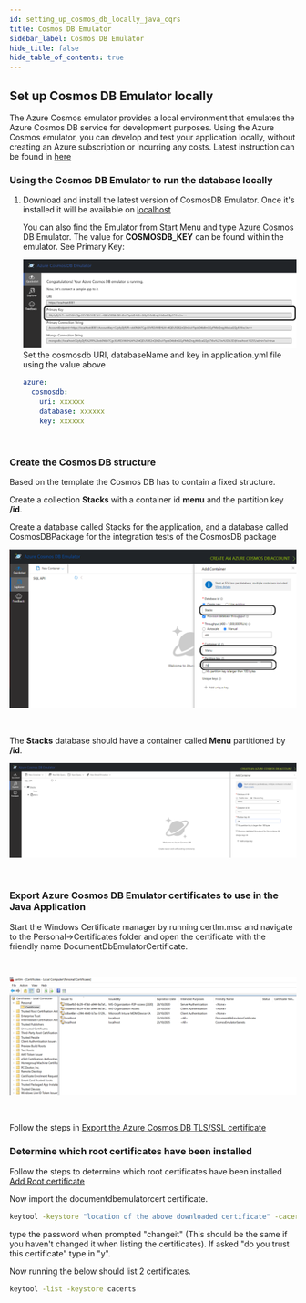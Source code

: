 ```yaml
---
id: setting_up_cosmos_db_locally_java_cqrs
title: Cosmos DB Emulator
sidebar_label: Cosmos DB Emulator
hide_title: false
hide_table_of_contents: true
---
```


## Set up Cosmos DB Emulator locally

The Azure Cosmos emulator provides a local environment that emulates the Azure Cosmos DB
service for development purposes. Using the Azure Cosmos emulator, you can develop and test
your application locally, without creating an Azure subscription or incurring any costs.
Latest instruction can be found in [here](https://docs.microsoft.com/en-us/azure/cosmos-db/local-emulator?tabs=cli%2Cssl-netstd21)

### Using the Cosmos DB Emulator to run the database locally

1. Download and install the latest version of CosmosDB Emulator. Once it's installed it will be
   available on [localhost](https://localhost:8081/_explorer/index.html)

   You can also find the Emulator from Start Menu and type Azure Cosmos DB Emulator.
   The value for **COSMOSDB_KEY** can be found within the emulator. See Primary Key:

   ![CosmosDB](/img/cosmosdb_emulator_3.png)
   Set the cosmosdb URI, databaseName and key in application.yml file using the value above

   ```yaml
   azure:
     cosmosdb:
       uri: xxxxxx
       database: xxxxxx
       key: xxxxxx
   ```

<br />

### Create the Cosmos DB structure

  Based on the template the Cosmos DB has to contain a fixed structure.

  Create a collection **Stacks** with a container id **menu** and the partition key **/id**.

  Create a database called Stacks for the application, and a database called CosmosDBPackage for the
  integration tests of the CosmosDB package

  ![CosmosDB](/img/cosmosdb_emulator_1.png)

<br />

  The **Stacks** database should have a container called **Menu** partitioned by **/id**.

  ![CosmosDB](/img/cosmosdb_emulator_2.png)

  <br />

### Export Azure Cosmos DB Emulator certificates to use in the Java Application

  Start the Windows Certificate manager by running certlm.msc and navigate to the Personal->Certificates folder and open the certificate with the friendly name DocumentDbEmulatorCertificate.

  <br />

  ![Certificates](/img/cosmosdb_emulator_certificate.png)

  <br />

  Follow the steps in [Export the Azure Cosmos DB TLS/SSL certificate](https://docs.microsoft.com/en-us/azure/cosmos-db/local-emulator-export-ssl-certificates#export-emulator-certificate)
  
### Determine which root certificates have been installed

   Follow the steps to determine which root certificates have been installed [Add Root certificate](https://docs.microsoft.com/en-us/azure/developer/java/sdk/java-sdk-add-certificate-ca-store#determining-which-root-certificates-are-installed)

   Now import the documentdbemulatorcert certificate.

   ```bash
   keytool -keystore "location of the above downloaded certificate" -cacerts -importcert -alias documentdbemulator -file "location of the documentdbemulatorcert.cer"
   ```

   type the password when prompted "changeit" (This should be the same if you haven't changed it when listing the certificates).
   If asked "do you trust this certificate" type in "y".

   Now running the below should list 2 certificates.

   ```bash
   keytool -list -keystore cacerts
   ```

